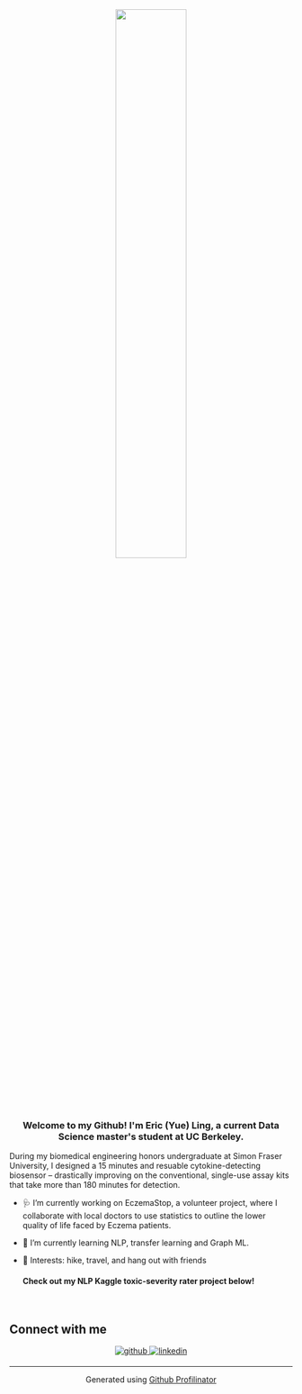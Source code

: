 <div align="center">
<img src="https://rishavanand.github.io/static/images/greetings.gif" align="center" style="width: 50%" />
</div>  
  

### <div align="center">Welcome to my Github! I'm Eric (Yue) Ling, a current Data Science master's student at UC Berkeley. </div>  

During my biomedical engineering honors undergraduate at Simon Fraser University, I designed a 15 minutes and resuable cytokine-detecting biosensor – drastically improving on the conventional, single-use assay kits that take more than 180 minutes for detection. 

- 🩺 I’m currently working on EczemaStop, a volunteer project, where I collaborate with local doctors to use statistics to outline the lower quality of life faced by Eczema patients. 
  

- 🧐 I’m currently learning NLP, transfer learning and Graph ML.  
    

- 🥾 Interests: hike, travel, and hang out with friends  

  #### Check out my NLP Kaggle toxic-severity rater project below!
 

<br/>

## Connect with me  
<div align="center">
<a href="https://github.com/HahehaLing/Kaggle_ToxicityRater" target="_blank">
<img src=https://img.shields.io/badge/github-%2324292e.svg?&style=for-the-badge&logo=github&logoColor=white alt=github style="margin-bottom: 5px;" />
</a>
<a href="https://linkedin.com/in/ericyueling/" target="_blank">
<img src=https://img.shields.io/badge/linkedin-%231E77B5.svg?&style=for-the-badge&logo=linkedin&logoColor=white alt=linkedin style="margin-bottom: 5px;" />
</a>  
</div>  
  

----
<div align="center">Generated using <a href="https://profilinator.rishav.dev/" target="_blank">Github Profilinator</a></div>
